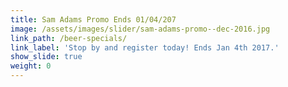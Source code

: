 ```yaml
---
title: Sam Adams Promo Ends 01/04/207
image: /assets/images/slider/sam-adams-promo--dec-2016.jpg
link_path: /beer-specials/
link_label: 'Stop by and register today! Ends Jan 4th 2017.'
show_slide: true
weight: 0
---
```



